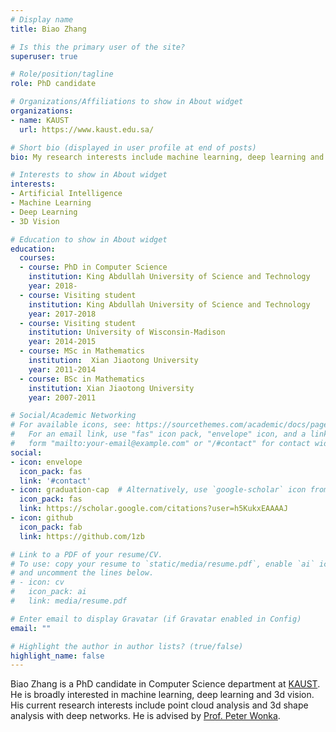 ```yaml
---
# Display name
title: Biao Zhang

# Is this the primary user of the site?
superuser: true

# Role/position/tagline
role: PhD candidate

# Organizations/Affiliations to show in About widget
organizations:
- name: KAUST
  url: https://www.kaust.edu.sa/

# Short bio (displayed in user profile at end of posts)
bio: My research interests include machine learning, deep learning and 3d vision.

# Interests to show in About widget
interests:
- Artificial Intelligence
- Machine Learning
- Deep Learning
- 3D Vision

# Education to show in About widget
education:
  courses:
  - course: PhD in Computer Science
    institution: King Abdullah University of Science and Technology
    year: 2018-
  - course: Visiting student
    institution: King Abdullah University of Science and Technology
    year: 2017-2018
  - course: Visiting student
    institution: University of Wisconsin-Madison
    year: 2014-2015
  - course: MSc in Mathematics
    institution:  Xian Jiaotong University
    year: 2011-2014
  - course: BSc in Mathematics
    institution: Xian Jiaotong University
    year: 2007-2011

# Social/Academic Networking
# For available icons, see: https://sourcethemes.com/academic/docs/page-builder/#icons
#   For an email link, use "fas" icon pack, "envelope" icon, and a link in the
#   form "mailto:your-email@example.com" or "/#contact" for contact widget.
social:
- icon: envelope
  icon_pack: fas
  link: '#contact'
- icon: graduation-cap  # Alternatively, use `google-scholar` icon from `ai` icon pack
  icon_pack: fas
  link: https://scholar.google.com/citations?user=h5KukxEAAAAJ
- icon: github
  icon_pack: fab
  link: https://github.com/1zb

# Link to a PDF of your resume/CV.
# To use: copy your resume to `static/media/resume.pdf`, enable `ai` icons in `params.toml`, 
# and uncomment the lines below.
# - icon: cv
#   icon_pack: ai
#   link: media/resume.pdf

# Enter email to display Gravatar (if Gravatar enabled in Config)
email: ""

# Highlight the author in author lists? (true/false)
highlight_name: false
---
```


Biao Zhang is a PhD candidate in Computer Science department at [KAUST](https://www.kaust.edu.sa). He is broadly interested in machine learning, deep learning and 3d vision. His current research interests include point cloud analysis and 3d shape analysis with deep networks. He is advised by [Prof. Peter Wonka](http://peterwonka.net/).

<!-- {{< icon name="download" pack="fas" >}} Download my {{< staticref "media/demo_resume.pdf" "newtab" >}}resumé{{< /staticref >}}. -->
